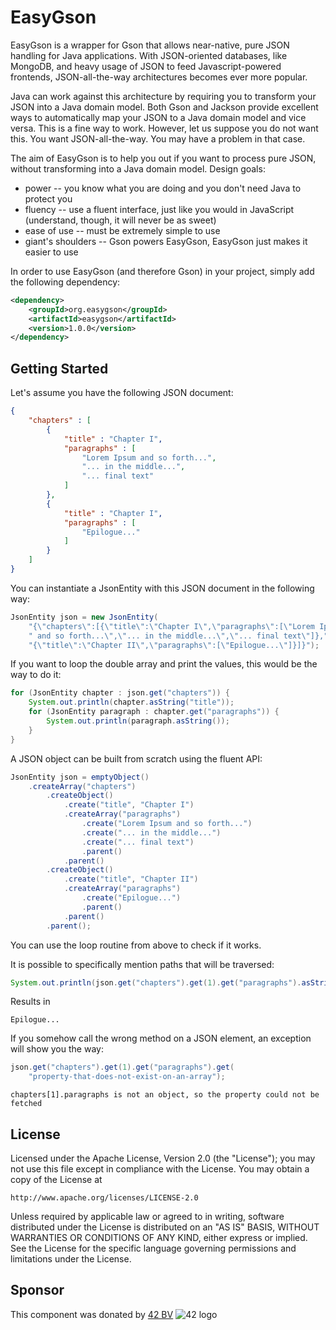 EasyGson
========
EasyGson is a wrapper for Gson that allows near-native, pure JSON handling for Java applications. With JSON-oriented databases, like MongoDB, and heavy usage of JSON to feed Javascript-powered frontends, JSON-all-the-way architectures becomes ever more popular.

Java can work against this architecture by requiring you to transform your JSON into a Java domain model. Both Gson and Jackson provide excellent ways to automatically map your JSON to a Java domain model and vice versa. This is a fine way to work. However, let us suppose you do not want this. You want JSON-all-the-way. You may have a problem in that case.

The aim of EasyGson is to help you out if you want to process pure JSON, without transforming into a Java domain model. Design goals:
* power -- you know what you are doing and you don't need Java to protect you
* fluency -- use a fluent interface, just like you would in JavaScript (understand, though, it will never be as sweet)
* ease of use -- must be extremely simple to use
* giant's shoulders -- Gson powers EasyGson, EasyGson just makes it easier to use

In order to use EasyGson (and therefore Gson) in your project, simply add the following dependency:

```xml
<dependency>
    <groupId>org.easygson</groupId>
    <artifactId>easygson</artifactId>
    <version>1.0.0</version>
</dependency>
```

Getting Started
---------------
Let's assume you have the following JSON document:
```json
{
    "chapters" : [
        {
            "title" : "Chapter I",
            "paragraphs" : [
                "Lorem Ipsum and so forth...",
                "... in the middle...",
                "... final text"
            ]
        },
        {
            "title" : "Chapter I",
            "paragraphs" : [
                "Epilogue..."
            ]
        }
    ]
}
```

You can instantiate a JsonEntity with this JSON document in the following way:
```java
JsonEntity json = new JsonEntity(
    "{\"chapters\":[{\"title\":\"Chapter I\",\"paragraphs\":[\"Lorem Ipsum"+
    " and so forth...\",\"... in the middle...\",\"... final text\"]},"+
    "{\"title\":\"Chapter II\",\"paragraphs\":[\"Epilogue...\"]}]}");
```

If you want to loop the double array and print the values, this would be the way to do it:
```java
for (JsonEntity chapter : json.get("chapters")) {
    System.out.println(chapter.asString("title"));
    for (JsonEntity paragraph : chapter.get("paragraphs")) {
        System.out.println(paragraph.asString());
    }
}
```

A JSON object can be built from scratch using the fluent API:
```java
JsonEntity json = emptyObject()
    .createArray("chapters")
        .createObject()
            .create("title", "Chapter I")
            .createArray("paragraphs")
                .create("Lorem Ipsum and so forth...")
                .create("... in the middle...")
                .create("... final text")
                .parent()
            .parent()
        .createObject()
            .create("title", "Chapter II")
            .createArray("paragraphs")
                .create("Epilogue...")
                .parent()
            .parent()
        .parent();
```

You can use the loop routine from above to check if it works.

It is possible to specifically mention paths that will be traversed:
```java
System.out.println(json.get("chapters").get(1).get("paragraphs").asString(0));
```

Results in
```text
Epilogue...
```

If you somehow call the wrong method on a JSON element, an exception will show you the way:
```java
json.get("chapters").get(1).get("paragraphs").get(
    "property-that-does-not-exist-on-an-array");
```

```text
chapters[1].paragraphs is not an object, so the property could not be fetched
```


License
-------
   Licensed under the Apache License, Version 2.0 (the "License");
   you may not use this file except in compliance with the License.
   You may obtain a copy of the License at

	http://www.apache.org/licenses/LICENSE-2.0

   Unless required by applicable law or agreed to in writing, software
   distributed under the License is distributed on an "AS IS" BASIS,
   WITHOUT WARRANTIES OR CONDITIONS OF ANY KIND, either express or implied.
   See the License for the specific language governing permissions and
   limitations under the License.

Sponsor
-------
This component was donated by [42 BV](http://www.42.nl) ![42 logo](http://www.42.nl/images/42-54x59.png "42")
